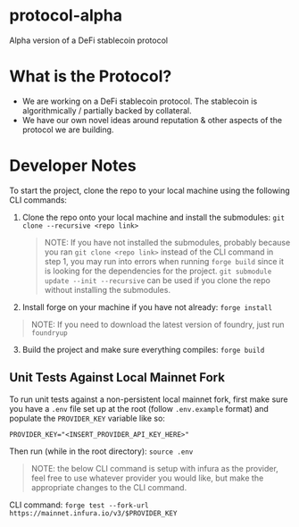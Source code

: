 # protocol-alpha

Alpha version of a DeFi stablecoin protocol

# What is the Protocol?

- We are working on a DeFi stablecoin protocol. The stablecoin is algorithmically / partially backed by collateral.
- We have our own novel ideas around reputation & other aspects of the protocol we are building.

# Developer Notes

To start the project, clone the repo to your local machine using the following CLI commands:

1. Clone the repo onto your local machine and install the submodules: `git clone --recursive <repo link>`

   > NOTE: If you have not installed the submodules, probably because you ran `git clone <repo link>` instead of the CLI command in step 1, you may run into errors when running `forge build` since it is looking for the dependencies for the project. `git submodule update --init --recursive` can be used if you clone the repo without installing the submodules.
2. Install forge on your machine if you have not already: `forge install`

> NOTE: If you need to download the latest version of foundry, just run `foundryup`
3. Build the project and make sure everything compiles: `forge build`

## Unit Tests Against Local Mainnet Fork

To run unit tests against a non-persistent local mainnet fork, first make sure you have a `.env` file set up at the root (follow `.env.example` format) and populate the `PROVIDER_KEY` variable like so:

`PROVIDER_KEY="<INSERT_PROVIDER_API_KEY_HERE>"`

Then run (while in the root directory): `source .env`
> NOTE: the below CLI command is setup with infura as the provider, feel free to use whatever provider you would like, but make the appropriate changes to the CLI command.


CLI command: `forge test --fork-url https://mainnet.infura.io/v3/$PROVIDER_KEY`